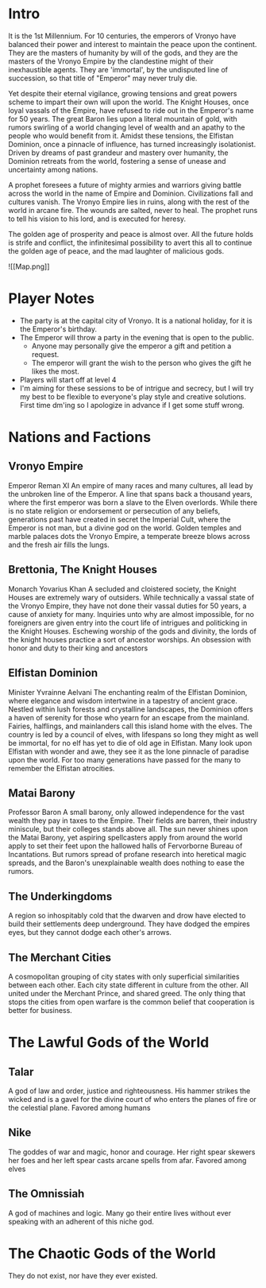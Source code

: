# Intro
It is the 1st Millennium.
For 10 centuries, the emperors of Vronyo have balanced their power and interest to maintain the peace upon the continent. They are the masters of humanity by will of the gods, and they are the masters of the Vronyo Empire by the clandestine might of their inexhaustible agents. They are 'immortal', by the undisputed line of succession, so that title of "Emperor" may never truly die.

Yet despite their eternal vigilance, growing tensions and great powers scheme to impart their own will upon the world. The Knight Houses, once loyal vassals of the Empire, have refused to ride out in the Emperor's name for 50 years. The great Baron lies upon a literal mountain of gold, with rumors swirling of a world changing level of wealth and an apathy to the people who would benefit from it. Amidst these tensions, the Elfistan Dominion, once a pinnacle of influence, has turned increasingly isolationist. Driven by dreams of past grandeur and mastery over humanity, the Dominion retreats from the world, fostering a sense of unease and uncertainty among nations.

A prophet foresees a future of mighty armies and warriors giving battle across the world in the name of Empire and Dominion. Civilizations fall and cultures vanish. The Vronyo Empire lies in ruins, along with the rest of the world in arcane fire. The wounds are salted, never to heal.
The prophet runs to tell his vision to his lord, and is executed for heresy.

The golden age of prosperity and peace is almost over. All the future holds is strife and conflict, the infinitesimal possibility to avert this all to continue the golden age of peace, and the mad laughter of malicious gods.

![[Map.png]]
# Player Notes
- The party is at the capital city of Vronyo. It is a national holiday, for it is the Emperor's birthday. 
- The Emperor will throw a party in the evening that is open to the public.
	- Anyone may personally give the emperor a gift and petition a request.
	- The emperor will grant the wish to the person who gives the gift he likes the most.
- Players will start off at level 4
- I'm aiming for these sessions to be of intrigue and secrecy, but I will try my best to be flexible to everyone's play style and creative solutions. First time dm'ing so I apologize in advance if I get some stuff wrong.

# Nations and Factions
## Vronyo Empire
Emperor Reman XI
An empire of many races and many cultures, all lead by the unbroken line of the Emperor. A line that spans back a thousand years, where the first emperor was born a slave to the Elven overlords.
While there is no state religion or endorsement or persecution of any beliefs, generations past have created in secret the Imperial Cult, where the Emperor is not man, but a divine god on the world.
Golden temples and marble palaces dots the Vronyo Empire, a temperate breeze blows across and the fresh air fills the lungs.
## Brettonia, The Knight Houses
Monarch Yovarius Khan
A secluded and cloistered society, the Knight Houses are extremely wary of outsiders. While technically a vassal state of the Vronyo Empire, they have not done their vassal duties for 50 years, a cause of anxiety for many. Inquiries unto why are almost impossible, for no foreigners are given entry into the court life of intrigues and politicking in the Knight Houses. 
Eschewing worship of the gods and divinity, the lords of the knight houses practice a sort of ancestor worships. An obsession with honor and duty to their king and ancestors

## Elfistan Dominion
Minister Yvrainne Aelvani 
The enchanting realm of the Elfistan Dominion, where elegance and wisdom intertwine in a tapestry of ancient grace. Nestled within lush forests and crystalline landscapes, the Dominion offers a haven of serenity for those who yearn for an escape from the mainland. Fairies, halflings, and mainlanders call this island home with the elves.
The country is led by a council of elves, with lifespans so long they might as well be immortal, for no elf has yet to die of old age in Elfistan.
Many look upon Elfistan with wonder and awe, they see it as the lone pinnacle of paradise upon the world. For too many generations have passed for the many to remember the Elfistan atrocities.
## Matai Barony
Professor Baron
A small barony, only allowed independence for the vast wealth they pay in taxes to the Empire. Their fields are barren, their industry miniscule, but their colleges stands above all. The sun never shines upon the Matai Barony, yet aspiring spellcasters apply from around the world apply to set their feet upon the hallowed halls of Fervorborne Bureau of Incantations.
But rumors spread of profane research into heretical magic spreads, and the Baron's unexplainable wealth does nothing to ease the rumors.

## The Underkingdoms
A region so inhospitably cold that the dwarven and drow have elected to build their settlements deep underground. They have dodged the empires eyes, but they cannot dodge each other's arrows.

## The Merchant Cities
A cosmopolitan grouping of city states with only superficial similarities between each other. Each city state different in culture from the other. All united under the Merchant Prince, and shared greed. The only thing that stops the cities from open warfare is the common belief that cooperation is better for business.

# The Lawful Gods of the World
## Talar
A god of law and order, justice and righteousness. His hammer strikes the wicked and is a gavel for the divine court of who enters the planes of fire or the celestial plane. Favored among humans

## Nike 
The goddes of war and magic, honor and courage. Her right spear skewers her foes and her left spear casts arcane spells from afar. Favored among elves

## The Omnissiah
A god of machines and logic. Many go their entire lives without ever speaking with an adherent of this niche god.

# The Chaotic Gods of the World
They do not exist, nor have they ever existed.